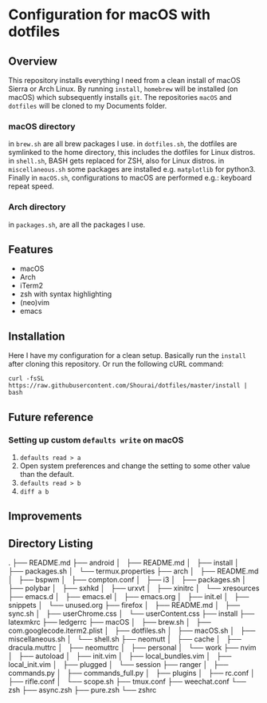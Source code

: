 # Configuration for macOS with dotfiles

## Overview
This repository installs everything I need from a clean install of macOS Sierra or Arch Linux.
By running `install`, `homebrew` will be installed (on macOS) which subsequently installs `git`.
The repositories `macOS` and `dotfiles` will be cloned to my Documents folder.

### macOS directory
in `brew.sh` are all brew packages I use.
in `dotfiles.sh`, the dotfiles are symlinked to the home directory, this includes the dotfiles for Linux distros.
in `shell.sh`, BASH gets replaced for ZSH, also for Linux distros.
in `miscellaneous.sh` some packages are installed e.g. `matplotlib` for python3.
Finally in `macOS.sh`, configurations to macOS are performed e.g.: keyboard repeat speed.

###  Arch directory
in `packages.sh`, are all the packages I use.

## Features
- macOS
- Arch
- iTerm2
- zsh with syntax highlighting
- (neo)vim
- emacs

## Installation
Here I have my configuration for a clean setup.
Basically run the `install` after cloning this repository.
Or run the following cURL command:
```
curl -fsSL https://raw.githubusercontent.com/Shourai/dotfiles/master/install | bash
```

## Future reference

### Setting up custom `defaults write` on macOS
1. `defaults read > a`
2. Open system preferences and change the setting to some other value than the default.
3. `defaults read > b`
4. `diff a b`

## Improvements

## Directory Listing
.
├── README.md
├── android
│   ├── README.md
│   ├── install
│   ├── packages.sh
│   └── termux.properties
├── arch
│   ├── README.md
│   ├── bspwm
│   ├── compton.conf
│   ├── i3
│   ├── packages.sh
│   ├── polybar
│   ├── sxhkd
│   ├── urxvt
│   ├── xinitrc
│   └── xresources
├── emacs.d
│   ├── emacs.el
│   ├── emacs.org
│   ├── init.el
│   ├── snippets
│   └── unused.org
├── firefox
│   ├── README.md
│   ├── sync.sh
│   ├── userChrome.css
│   └── userContent.css
├── install
├── latexmkrc
├── ledgerrc
├── macOS
│   ├── brew.sh
│   ├── com.googlecode.iterm2.plist
│   ├── dotfiles.sh
│   ├── macOS.sh
│   ├── miscellaneous.sh
│   └── shell.sh
├── neomutt
│   ├── cache
│   ├── dracula.muttrc
│   ├── neomuttrc
│   ├── personal
│   └── work
├── nvim
│   ├── autoload
│   ├── init.vim
│   ├── local_bundles.vim
│   ├── local_init.vim
│   ├── plugged
│   └── session
├── ranger
│   ├── commands.py
│   ├── commands_full.py
│   ├── plugins
│   ├── rc.conf
│   ├── rifle.conf
│   └── scope.sh
├── tmux.conf
├── weechat.conf
└── zsh
    ├── async.zsh
    ├── pure.zsh
    └── zshrc

